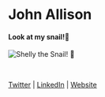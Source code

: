 <link href="style.css" rel="stylesheet"></link>
<div class="wrapper">

# John Allison

#### Look at my snail!🐌

![Shelly the Snail! 🐌](https://i.imgur.com/Fcwvi9w.jpg=100x)

<br>

<div class="links">

[Twitter](https://twitter.com/JohnAllis0n) | [LinkedIn](https://www.linkedin.com/in/johnallison-/) |
[Website](https://jallison.co.uk)

</div>

<br>

</div>

